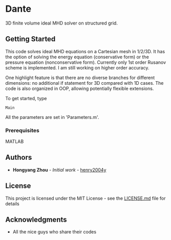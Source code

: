 # Dante
3D finite volume ideal MHD solver on structured grid.

## Getting Started
This code solves ideal MHD equations on a Cartesian mesh in 1/2/3D. It has the option of solving the energy equation (conservative form) or the pressure equation (nonconservative form). Currently only 1st order Rusanov scheme is implemented. I am still working on higher order accuracy.

One highlight feature is that there are no diverse branches for different dimensions: no additional if statement for 3D compared with 1D cases. The code is also organized in OOP, allowing potentially flexible extensions.

To get started, type

```
Main

```

All the parameters are set in 'Parameters.m'.

### Prerequisites

MATLAB

## Authors

* **Hongyang Zhou** - *Initial work* - [henry2004y](https://github.com/henry2004y)

## License

This project is licensed under the MIT License - see the [LICENSE.md](LICENSE.md) file for details

## Acknowledgments

* All the nice guys who share their codes


